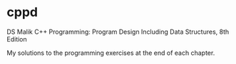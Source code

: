 # cppd
DS Malik C++ Programming: Program Design Including Data Structures, 8th Edition

My solutions to the programming exercises at the end of each chapter.
